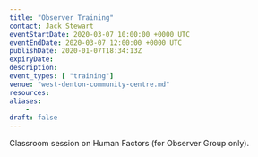 ```yaml
---
title: "Observer Training"
contact: Jack Stewart
eventStartDate: 2020-03-07 10:00:00 +0000 UTC
eventEndDate: 2020-03-07 12:00:00 +0000 UTC
publishDate: 2020-01-07T18:34:13Z
expiryDate:
description:
event_types: [ "training"] 
venue: "west-denton-community-centre.md"
resources:
aliases:
    - 
draft: false
---
```


Classroom session on Human Factors (for Observer Group only).